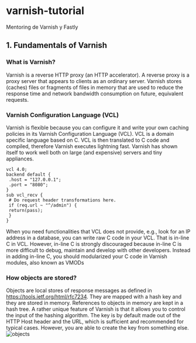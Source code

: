 # varnish-tutorial
Mentoring de Varnish y Fastly

## 1. Fundamentals of Varnish
### What is Varnish?
Varnish is a reverse HTTP proxy (an HTTP accelerator). A reverse proxy is a proxy server that appears to clients as an ordinary server.
Varnish stores (caches) files or fragments of files in memory that are used to reduce the response time and network bandwidth consumption on future, equivalent requests.

### Varnish Configuration Language (VCL)
Varnish is flexible because you can configure it and write your own caching policies in its Varnish Configuration Language (VCL). VCL is a domain specific language based on C. VCL is then translated to C code and compiled, therefore Varnish executes lightning fast. Varnish has shown itself to work well both on large (and expensive) servers and tiny appliances.

```
vcl 4.0;
backend default {
 .host = "127.0.0.1";
 .port = "8080";
}
sub vcl_recv {
 # Do request header transformations here.
 if (req.url ~ "^/admin") {
 return(pass);
 }
}
```
When you need functionalities that VCL does not provide, e.g., look for an IP address in a database, you can write raw C code in your VCL. That is in-line C in VCL. However, in-line C is strongly discouraged because in-line C is more difficult to debug, maintain and develop with other developers. Instead in adding in-line C, you should modularized your C code in Varnish modules, also known as VMODs

### How objects are stored?
Objects are local stores of response messages as defined in https://tools.ietf.org/html/rfc7234. They are mapped with a hash key and they are stored in memory. References to objects in memory are kept in a hash tree.
A rather unique feature of Varnish is that it allows you to control the input of the hashing algorithm. The key is by default made out of the HTTP Host header and the URL, which is sufficient and recommended for typical cases. However, you are able to create the key from something else.
![objects](https://res.cloudinary.com/dkoli3kgi/image/upload/v1641134742/Screen_Shot_2022-01-02_at_10.31.31_cobri1.png)
